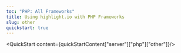 ```yaml
---
toc: "PHP: All Frameworks"
title: Using highlight.io with PHP Frameworks
slug: other
quickstart: true
---
```


<QuickStart content={quickStartContent["server"]["php"]["other"]}/>
